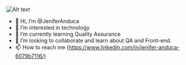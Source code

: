 ![Alt text](relative/path/to/Git.Jenifer?raw=true "Title")

- 👋 Hi, I’m @JeniferAnduca
- 👀 I’m interested in technology
- 🌱 I’m currently learning Quality Assurance
- 💞️ I’m looking to collaborate and learn about QA and Front-end.
- 📫 How to reach me (https://www.linkedin.com/in/jenifer-anduca-6079b7116/)

<!---
JeniferAnduca/JeniferAnduca is a ✨ special ✨ repository because its `README.md` (this file) appears on your GitHub profile.
You can click the Preview link to take a look at your changes.
--->

